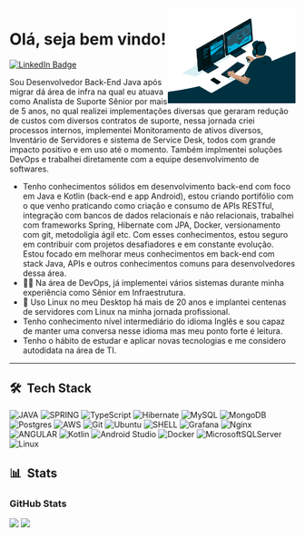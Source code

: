 <img src = "dev.gif" width = "225px" align = "right">

# Olá, seja bem vindo!
  <div id="badges">
  <a href = "https://www.linkedin.com/in/edson-s-freitas/">
    <img src="https://img.shields.io/badge/LinkedIn-blue?style=for-the-badge&logo=linkedin&logoColor=white" alt="LinkedIn Badge"/>
  </a>
</div>

Sou Desenvolvedor Back-End Java após migrar dá área de infra na qual eu atuava como Analista de Suporte Sênior por mais de 5 anos, no qual realizei implementações diversas que geraram redução de custos com diversos contratos de suporte, nessa jornada criei processos internos, implementei Monitoramento de ativos diversos, Inventário de Servidores e sistema de Service Desk, todos com grande impacto positivo e em uso até o momento. Também implmentei soluções DevOps e trabalhei diretamente com a  equipe desenvolvimento de softwares. 

- Tenho conhecimentos sólidos em desenvolvimento back-end com foco em Java e Kotlin (back-end e app Android), estou criando portifólio com o que venho praticando como criação e consumo de APIs RESTful, integração com bancos de dados relacionais e não relacionais, trabalhei com frameworks Spring, Hibernate com JPA, Docker, versionamento com git, metodoligia ágil etc. Com esses conhecimentos, estou seguro em contribuir com projetos desafiadores e em constante evolução. Estou focado em melhorar meus conhecimentos em back-end com stack Java, APIs e outros conhecimentos comuns para desenvolvedores dessa área. 
- 👩‍💻 Na área de DevOps, já implementei vários sistemas durante minha experiência como Sênior em Infraestrutura.
- 💙 Uso Linux no meu Desktop há mais de 20 anos e implantei centenas de servidores com Linux na minha jornada profissional.
- Tenho conhecimento nível intermediário do idioma Inglês e sou capaz de manter uma conversa nesse idioma mas meu ponto forte é leitura.
- Tenho o hábito de estudar e aplicar novas tecnologias e me considero autodidata na área de TI.

***
## 🛠 &nbsp;Tech Stack

![JAVA](https://img.shields.io/badge/Java-ED8B00?style=for-the-badge&logo=openjdk&logoColor=white)
![SPRING](https://img.shields.io/badge/Spring-6DB33F?style=for-the-badge&logo=spring&logoColor=white)
![TypeScript](https://img.shields.io/badge/typescript-%23323330.svg?style=for-the-badge&logo=typescript&logoColor=%23F7DF1E)
![Hibernate](https://img.shields.io/badge/Hibernate-59666C?style=for-the-badge&logo=Hibernate&logoColor=white)
![MySQL](https://img.shields.io/badge/mysql-%2300f.svg?style=for-the-badge&logo=mysql&logoColor=white/)
![MongoDB](https://img.shields.io/badge/MongoDB-%234ea94b.svg?style=for-the-badge&logo=mongodb&logoColor=white)
![Postgres](https://img.shields.io/badge/postgres-%23316192.svg?style=for-the-badge&logo=postgresql&logoColor=white)
![AWS](https://img.shields.io/badge/AWS-%23FF9900.svg?style=for-the-badge&logo=amazon-aws&logoColor=white)
![Git](https://img.shields.io/badge/git-%23F05033.svg?style=for-the-badge&logo=git&logoColor=white)
![Ubuntu](https://img.shields.io/badge/Ubuntu-E95420?style=for-the-badge&logo=ubuntu&logoColor=white)
![SHELL](https://img.shields.io/badge/Shell_Script-121011?style=for-the-badge&logo=gnu-bash&logoColor=white)
![Grafana](https://img.shields.io/badge/grafana-%23F46800.svg?style=for-the-badge&logo=grafana&logoColor=white)
![Nginx](https://img.shields.io/badge/nginx-%23009639.svg?style=for-the-badge&logo=nginx&logoColor=white)
![ANGULAR](https://img.shields.io/badge/Angular-DD0031?style=for-the-badge&logo=angular&logoColor=white)
![Kotlin](https://img.shields.io/badge/kotlin-%237F52FF.svg?style=for-the-badge&logo=kotlin&logoColor=white)
![Android Studio](https://img.shields.io/badge/Android%20Studio-3DDC84.svg?style=for-the-badge&logo=android-studio&logoColor=white)
![Docker](https://img.shields.io/badge/docker-%230db7ed.svg?style=for-the-badge&logo=docker&logoColor=white)
![MicrosoftSQLServer](https://img.shields.io/badge/Microsoft%20SQL%20Server-CC2927?style=for-the-badge&logo=microsoft%20sql%20server&logoColor=white)
![Linux](https://img.shields.io/badge/Linux-FCC624?style=for-the-badge&logo=linux&logoColor=black)

## 📊 &nbsp;Stats

<h3 align="left">GitHub Stats</h3>

<div align = "left">
<img height = "180em" src="https://github-readme-stats-sigma-five.vercel.app/api?username=EdsonSFreitas&show_icons=true&show_icons=true&theme=merko&count_private=true" />
<img height = "180em" src="https://github-readme-stats-git-masterrstaa-rickstaa.vercel.app/api/top-langs/?username=EdsonSFreitas&line_height=10&card_width=490&layout=compact&hide_title=false&count_private=true&langs_count=8&show_icons=true&title_color=7520FF&bg_color=020114&text_color=8B8B8B&border_radius=3&border_color=181832" />
</div>

